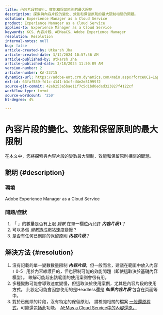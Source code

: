```yaml
---
title: 內容片段的變化、效能和保留原則的最大限制
description: 探索與內容片段的變化、效能和保留原則的最大限制相關的問題。
solution: Experience Manager as a Cloud Service
product: Experience Manager as a Cloud Service
applies-to: Experience Manager as a Cloud Service
keywords: KCS、內容片段、AEMaaCS、Adobe Experience Manager
resolution: Resolution
internal-notes: null
bug: false
article-created-by: Utkarsh Jha
article-created-date: 3/12/2024 10:57:56 AM
article-published-by: Utkarsh Jha
article-published-date: 3/18/2024 11:50:09 AM
version-number: 2
article-number: KA-23715
dynamics-url: https://adobe-ent.crm.dynamics.com/main.aspx?forceUCI=1&pagetype=entityrecord&etn=knowledgearticle&id=fcf6705a-5fe0-ee11-904d-6045bd0063aa
exl-id: 63faf589-fd1c-4141-b3cf-d4e2e31999f2
source-git-commit: 42eb253a5bae11f7c5d1bd0edad323827f4122cf
workflow-type: tm+mt
source-wordcount: '250'
ht-degree: 4%

---
```


# 內容片段的變化、效能和保留原則的最大限制


在本文中，您將探索與內容片段的變數最大限制、效能和保留原則相關的問題。

## 說明 {#description}


### 環境

Adobe Experience Manager as a Cloud Service 

### 問題/症狀

1. 「 」的數量是否有上限 *變數* 在單一欄位內允許 <b>*內容片段* t</b>？
2. 可以多個 *變數*&#x200B;造成網站速度變慢？
3. 是否有任何已刪除的保留原則 <b>*內容片段</b>*？



## 解決方法 {#resolution}


1. 沒有記載的單一變數數量限制 <b>*內容片段</b>*，但一般而言，建議在範圍中放入內容 `[` 0-5`]`  用於內容維護目的，但也限制可能的效能問題（即使這取決於基礎內容模型）。 瞭解可能超出該範圍的使用案例會很有用。
2. 多種變數可能會導致速度變慢，但這取決於使用案例，尤其是內容片段的使用方式。 此設定可能會因您使用的是Headless還是 <b>*如果內容片段</b>* 包含在頁面等中。
3. 對於已刪除的片段，沒有特定的保留原則。 請檢閱相關的檔案 [一般還原程式](https://experienceleague.adobe.com/docs/experience-cloud-kcs/kbarticles/KA-23505.html?lang=en)，可能還包括此功能， [AEMas a Cloud Service中的內容還原。](https://experienceleague.adobe.com/docs/experience-manager-cloud-service/content/operations/restore.html?lang=zh-Hant)
